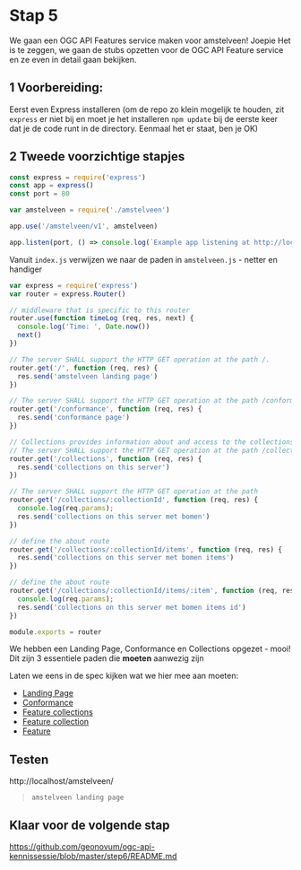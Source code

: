 # Stap 5

We gaan een OGC API Features service maken voor amstelveen! Joepie
Het is te zeggen, we gaan de stubs opzetten voor de OGC API Feature service en ze even in detail gaan bekijken.

## 1 Voorbereiding:
Eerst even Express installeren (om de repo zo klein mogelijk te houden, zit `express` er niet bij en moet je het installeren `npm update` bij de eerste keer dat je de code runt in de directory. Eenmaal het er staat, ben je OK)


## 2 Tweede voorzichtige stapjes

```javascript
const express = require('express')
const app = express()
const port = 80

var amstelveen = require('./amstelveen')

app.use('/amstelveen/v1', amstelveen)

app.listen(port, () => console.log(`Example app listening at http://localhost:${port}`))
```

Vanuit `index.js` verwijzen we naar de paden in `amstelveen.js` - netter en handiger

```javascript
var express = require('express')
var router = express.Router()

// middleware that is specific to this router
router.use(function timeLog (req, res, next) {
  console.log('Time: ', Date.now())
  next()
})

// The server SHALL support the HTTP GET operation at the path /.
router.get('/', function (req, res) {
  res.send('amstelveen landing page')
})

// The server SHALL support the HTTP GET operation at the path /conformance.
router.get('/conformance', function (req, res) {
  res.send('conformance page')
})

// Collections provides information about and access to the collections.
// The server SHALL support the HTTP GET operation at the path /collections.
router.get('/collections', function (req, res) {
  res.send('collections on this server')
})

// The server SHALL support the HTTP GET operation at the path
router.get('/collections/:collectionId', function (req, res) {
  console.log(req.params);
  res.send('collections on this server met bomen')
})

// define the about route
router.get('/collections/:collectionId/items', function (req, res) {
  res.send('collections on this server met bomen items')
})

// define the about route
router.get('/collections/:collectionId/items/:item', function (req, res) {
  console.log(req.params);
  res.send('collections on this server met bomen items id')
})

module.exports = router
```

We hebben een Landing Page, Conformance en Collections opgezet - mooi!
Dit zijn 3 essentiele paden die **moeten** aanwezig zijn

Laten we eens in de spec kijken wat we hier mee aan moeten:
- [Landing Page](http://docs.opengeospatial.org/is/17-069r3/17-069r3.html#_api_landing_page)
- [Conformance](https://docs.opengeospatial.org/is/17-069r3/17-069r3.html#_declaration_of_conformance_classes)
- [Feature collections](https://docs.opengeospatial.org/is/17-069r3/17-069r3.html#_collections_)
- [Feature collection](https://docs.opengeospatial.org/is/17-069r3/17-069r3.html#_collection_)
- [Feature](http://docs.opengeospatial.org/is/17-069r3/17-069r3.html#_items_)

## Testen

http://localhost/amstelveen/

> `amstelveen landing page`

## Klaar voor de volgende stap
https://github.com/geonovum/ogc-api-kennissessie/blob/master/step6/README.md
